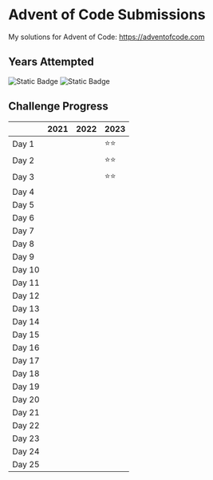 
# Advent of Code Submissions

My solutions for Advent of Code: https://adventofcode.com




## Years Attempted

![Static Badge](https://img.shields.io/badge/AOC-2021-yellow) ![Static Badge](https://img.shields.io/badge/AOC-2023-blue)



## Challenge Progress

|       	| 2021 	| 2022 	| 2023 	|
|-------	|------	|------	|------	|
| Day 1 	|      	|      	| ⭐⭐ |
| Day 2 	|      	|      	| ⭐⭐ |
| Day 3 	|      	|      	| ⭐⭐ |
| Day 4 	|      	|      	|      	|
| Day 5 	|      	|      	|      	|
| Day 6 	|      	|      	|      	|
| Day 7 	|      	|      	|      	|
| Day 8 	|      	|      	|      	|
| Day 9 	|      	|      	|      	|
| Day 10	|      	|      	|      	|
| Day 11 	|      	|      	|      	|
| Day 12 	|      	|      	|      	|
| Day 13 	|      	|      	|      	|
| Day 14 	|      	|      	|      	|
| Day 15 	|      	|      	|      	|
| Day 16 	|      	|      	|      	|
| Day 17 	|      	|      	|      	|
| Day 18 	|      	|      	|      	|
| Day 19 	|      	|      	|      	|
| Day 20	|      	|      	|      	|
| Day 21 	|      	|      	|      	|
| Day 22 	|      	|      	|      	|
| Day 23 	|      	|      	|      	|
| Day 24 	|      	|      	|      	|
| Day 25 	|      	|      	|      	|
